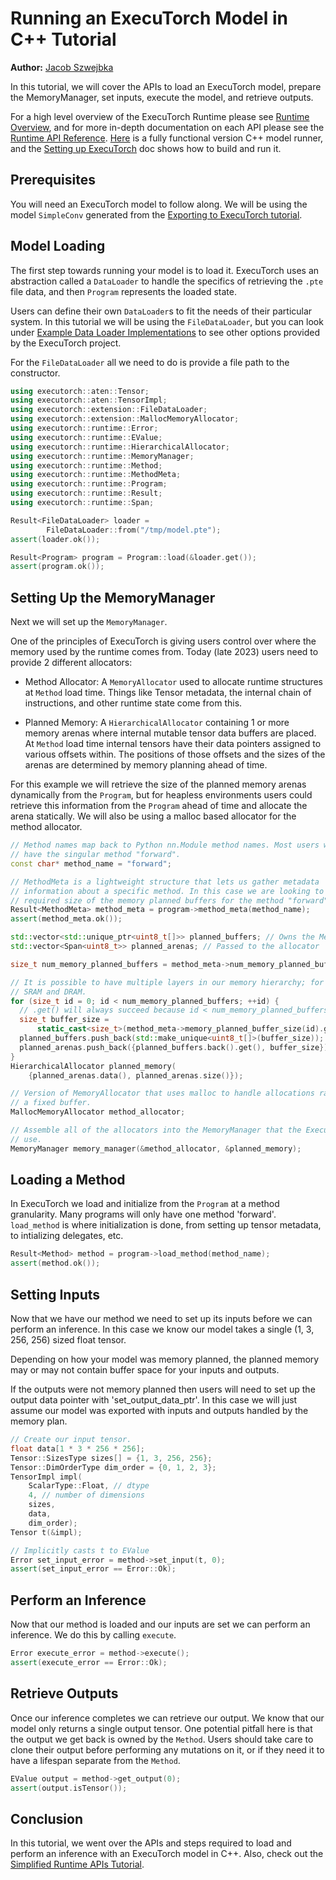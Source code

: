 # Running an ExecuTorch Model in C++ Tutorial

**Author:** [Jacob Szwejbka](https://github.com/JacobSzwejbka)

In this tutorial, we will cover the APIs to load an ExecuTorch model,
prepare the MemoryManager, set inputs, execute the model, and retrieve outputs.

For a high level overview of the ExecuTorch Runtime please see [Runtime Overview](runtime-overview.md), and for more in-depth documentation on
each API please see the [Runtime API Reference](executorch-runtime-api-reference.rst).
[Here](https://github.com/pytorch/executorch/blob/main/examples/portable/executor_runner/executor_runner.cpp) is a fully functional version C++ model runner, and the [Setting up ExecuTorch](getting-started-setup.md) doc shows how to build and run it.


## Prerequisites

You will need an ExecuTorch model to follow along. We will be using
the model `SimpleConv` generated from the [Exporting to ExecuTorch tutorial](./tutorials/export-to-executorch-tutorial).

## Model Loading

The first step towards running your model is to load it. ExecuTorch uses an abstraction called a `DataLoader` to handle the specifics of retrieving the `.pte` file data, and then `Program` represents the loaded state.

Users can define their own `DataLoader`s to fit the needs of their particular system. In this tutorial we will be using the `FileDataLoader`, but you can look under [Example Data Loader Implementations](https://github.com/pytorch/executorch/tree/main/extension/data_loader) to see other options provided by the ExecuTorch project.

For the `FileDataLoader` all we need to do is provide a file path to the constructor.

``` cpp
using executorch::aten::Tensor;
using executorch::aten::TensorImpl;
using executorch::extension::FileDataLoader;
using executorch::extension::MallocMemoryAllocator;
using executorch::runtime::Error;
using executorch::runtime::EValue;
using executorch::runtime::HierarchicalAllocator;
using executorch::runtime::MemoryManager;
using executorch::runtime::Method;
using executorch::runtime::MethodMeta;
using executorch::runtime::Program;
using executorch::runtime::Result;
using executorch::runtime::Span;

Result<FileDataLoader> loader =
        FileDataLoader::from("/tmp/model.pte");
assert(loader.ok());

Result<Program> program = Program::load(&loader.get());
assert(program.ok());
```

## Setting Up the MemoryManager

Next we will set up the `MemoryManager`.

One of the principles of ExecuTorch is giving users control over where the memory used by the runtime comes from. Today (late 2023) users need to provide 2 different allocators:

* Method Allocator: A `MemoryAllocator` used to allocate runtime structures at `Method` load time. Things like Tensor metadata, the internal chain of instructions, and other runtime state come from this.

* Planned Memory: A `HierarchicalAllocator` containing 1 or more memory arenas where internal mutable tensor data buffers are placed. At `Method` load time internal tensors have their data pointers assigned to various offsets within. The positions of those offsets and the sizes of the arenas are determined by memory planning ahead of time.

For this example we will retrieve the size of the planned memory arenas dynamically from the `Program`, but for heapless environments users could retrieve this information from the `Program` ahead of time and allocate the arena statically. We will also be using a malloc based allocator for the method allocator.

``` cpp
// Method names map back to Python nn.Module method names. Most users will only
// have the singular method "forward".
const char* method_name = "forward";

// MethodMeta is a lightweight structure that lets us gather metadata
// information about a specific method. In this case we are looking to get the
// required size of the memory planned buffers for the method "forward".
Result<MethodMeta> method_meta = program->method_meta(method_name);
assert(method_meta.ok());

std::vector<std::unique_ptr<uint8_t[]>> planned_buffers; // Owns the Memory
std::vector<Span<uint8_t>> planned_arenas; // Passed to the allocator

size_t num_memory_planned_buffers = method_meta->num_memory_planned_buffers();

// It is possible to have multiple layers in our memory hierarchy; for example,
// SRAM and DRAM.
for (size_t id = 0; id < num_memory_planned_buffers; ++id) {
  // .get() will always succeed because id < num_memory_planned_buffers.
  size_t buffer_size =
      static_cast<size_t>(method_meta->memory_planned_buffer_size(id).get());
  planned_buffers.push_back(std::make_unique<uint8_t[]>(buffer_size));
  planned_arenas.push_back({planned_buffers.back().get(), buffer_size});
}
HierarchicalAllocator planned_memory(
    {planned_arenas.data(), planned_arenas.size()});

// Version of MemoryAllocator that uses malloc to handle allocations rather then
// a fixed buffer.
MallocMemoryAllocator method_allocator;

// Assemble all of the allocators into the MemoryManager that the Executor will
// use.
MemoryManager memory_manager(&method_allocator, &planned_memory);
```

## Loading a Method

In ExecuTorch we load and initialize from the `Program` at a method granularity. Many programs will only have one method 'forward'. `load_method` is where initialization is done, from setting up tensor metadata, to intializing delegates, etc.

``` cpp
Result<Method> method = program->load_method(method_name);
assert(method.ok());
```

## Setting Inputs

Now that we have our method we need to set up its inputs before we can
perform an inference. In this case we know our model takes a single (1, 3, 256, 256)
sized float tensor.

Depending on how your model was memory planned, the planned memory may or may
not contain buffer space for your inputs and outputs.

If the outputs were not memory planned then users will need to set up the output data pointer with 'set_output_data_ptr'. In this case we will just assume our model was exported with inputs and outputs handled by the memory plan.

``` cpp
// Create our input tensor.
float data[1 * 3 * 256 * 256];
Tensor::SizesType sizes[] = {1, 3, 256, 256};
Tensor::DimOrderType dim_order = {0, 1, 2, 3};
TensorImpl impl(
    ScalarType::Float, // dtype
    4, // number of dimensions
    sizes,
    data,
    dim_order);
Tensor t(&impl);

// Implicitly casts t to EValue
Error set_input_error = method->set_input(t, 0);
assert(set_input_error == Error::Ok);
```

## Perform an Inference

Now that our method is loaded and our inputs are set we can perform an inference. We do this by calling `execute`.

``` cpp
Error execute_error = method->execute();
assert(execute_error == Error::Ok);
```

## Retrieve Outputs

Once our inference completes we can retrieve our output. We know that our model only returns a single output tensor. One potential pitfall here is that the output we get back is owned by the `Method`. Users should take care to clone their output before performing any mutations on it, or if they need it to have a lifespan separate from the `Method`.

``` cpp
EValue output = method->get_output(0);
assert(output.isTensor());
```

## Conclusion

In this tutorial, we went over the APIs and steps required to load and perform an inference with an ExecuTorch model in C++.
Also, check out the [Simplified Runtime APIs Tutorial](extension-module.md).
